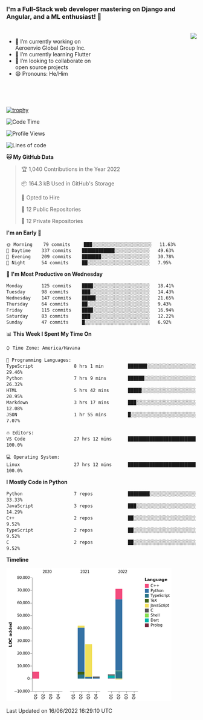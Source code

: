 ### I'm a Full-Stack web developer mastering on Django and Angular, and a ML enthusiast!  👋

<br/>

<img align="right" height="250"  src="https://media1.giphy.com/media/qgQUggAC3Pfv687qPC/giphy.gif?cid=ecf05e470ttfxgsj072btembitu1zn4ti3t3cdyg4jo5b3by&rid=giphy.gif&ct=g" />

 <div style="width:50%">
    <ul>
      <li>🔭 I’m currently working on Aeroenvio Global Group Inc.</li>
      <li>🌱 I’m currently learning Flutter</li>
      <li>👯 I’m looking to collaborate on open source projects</li>
      <li>😄 Pronouns: He/Him</li>
<!--       <li>⚡ Fun fact: I started my first professional project for a company as web dev without knowing any JS </li> -->
    </ul>
  </div>
  
<br/><br/><br/>

[![trophy](https://github-profile-trophy.vercel.app/?username=dfg-98&row=3&column=3&theme=monokai)](https://github.com/ryo-ma/github-profile-trophy)


<!--START_SECTION:waka-->
![Code Time](http://img.shields.io/badge/Code%20Time-271%20hrs%2041%20mins-blue)

![Profile Views](http://img.shields.io/badge/Profile%20Views-23-blue)

![Lines of code](https://img.shields.io/badge/From%20Hello%20World%20I%27ve%20Written-150%20Thousand%20lines%20of%20code-blue)

**🐱 My GitHub Data** 

> 🏆 1,040 Contributions in the Year 2022
 > 
> 📦 164.3 kB Used in GitHub's Storage 
 > 
> 💼 Opted to Hire
 > 
> 📜 12 Public Repositories 
 > 
> 🔑 12 Private Repositories  
 > 
**I'm an Early 🐤** 

```text
🌞 Morning    79 commits     ███░░░░░░░░░░░░░░░░░░░░░░   11.63% 
🌆 Daytime    337 commits    ████████████░░░░░░░░░░░░░   49.63% 
🌃 Evening    209 commits    ███████░░░░░░░░░░░░░░░░░░   30.78% 
🌙 Night      54 commits     ██░░░░░░░░░░░░░░░░░░░░░░░   7.95%

```
📅 **I'm Most Productive on Wednesday** 

```text
Monday       125 commits    ████░░░░░░░░░░░░░░░░░░░░░   18.41% 
Tuesday      98 commits     ███░░░░░░░░░░░░░░░░░░░░░░   14.43% 
Wednesday    147 commits    █████░░░░░░░░░░░░░░░░░░░░   21.65% 
Thursday     64 commits     ██░░░░░░░░░░░░░░░░░░░░░░░   9.43% 
Friday       115 commits    ████░░░░░░░░░░░░░░░░░░░░░   16.94% 
Saturday     83 commits     ███░░░░░░░░░░░░░░░░░░░░░░   12.22% 
Sunday       47 commits     █░░░░░░░░░░░░░░░░░░░░░░░░   6.92%

```


📊 **This Week I Spent My Time On** 

```text
⌚︎ Time Zone: America/Havana

💬 Programming Languages: 
TypeScript               8 hrs 1 min         ███████░░░░░░░░░░░░░░░░░░   29.46% 
Python                   7 hrs 9 mins        ██████░░░░░░░░░░░░░░░░░░░   26.32% 
HTML                     5 hrs 42 mins       █████░░░░░░░░░░░░░░░░░░░░   20.95% 
Markdown                 3 hrs 17 mins       ███░░░░░░░░░░░░░░░░░░░░░░   12.08% 
JSON                     1 hr 55 mins        █░░░░░░░░░░░░░░░░░░░░░░░░   7.07%

🔥 Editors: 
VS Code                  27 hrs 12 mins      █████████████████████████   100.0%

💻 Operating System: 
Linux                    27 hrs 12 mins      █████████████████████████   100.0%

```

**I Mostly Code in Python** 

```text
Python                   7 repos             ████████░░░░░░░░░░░░░░░░░   33.33% 
JavaScript               3 repos             ███░░░░░░░░░░░░░░░░░░░░░░   14.29% 
C++                      2 repos             ██░░░░░░░░░░░░░░░░░░░░░░░   9.52% 
TypeScript               2 repos             ██░░░░░░░░░░░░░░░░░░░░░░░   9.52% 
C                        2 repos             ██░░░░░░░░░░░░░░░░░░░░░░░   9.52%

```


**Timeline**

![Chart not found](https://raw.githubusercontent.com/dfg-98/dfg-98/main/charts/bar_graph.png) 


 Last Updated on 16/06/2022 16:29:10 UTC
<!--END_SECTION:waka-->
